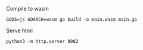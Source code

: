
Compile to wasm

`GOOS=js GOARCH=wasm go build -o main.wasm main.go`


Serve html

`python3 -m http.server 8082`


